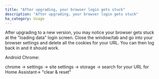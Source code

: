 ```yaml
---
title: "After upgrading, your browser login gets stuck"
description: "After upgrading, your browser login gets stuck"
ha_category: Usage
---
```


After upgrading to a new version, you may notice your browser gets stuck at the "loading data" login screen. Close the window/tab and go into your browser settings and delete all the cookies for your URL. You can then log back in and it should work.

Android Chrome:

chrome -> settings -> site settings -> storage -> search for your URL for Home Assistant-> "clear & reset"
